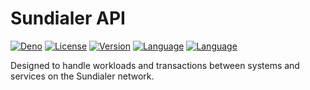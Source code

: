 # Sundialer API
[![Deno](https://github.com/SkyeRangerDelta/SundialerAPI/actions/workflows/deno.yml/badge.svg)](https://github.com/SkyeRangerDelta/SundialerAPI/actions/workflows/deno.yml)
[![License](https://img.shields.io/github/license/SkyeRangerDelta/SundialerAPI)](https://img.shields.io/github/license/SkyeRangerDelta/SundialerAPI)
[![Version](https://img.shields.io/github/v/release/SkyeRangerDelta/SundialerAPI)](https://img.shields.io/github/v/release/SkyeRangerDelta/SundialerAPI)
[![Language](https://img.shields.io/badge/TypeScript-3178C6?style=flat&logo=typescript&logoColor=white)](https://img.shields.io/badge/TypeScript-3178C6?style=flat&logo=typescript&logoColor=white)
[![Language](https://img.shields.io/badge/MongoDB-47A248?style=flat&logo=mongodb&logoColor=white)](https://img.shields.io/badge/MongoDB-47A248?style=flat&logo=mongodb&logoColor=white)

Designed to handle workloads and transactions between systems and services on the Sundialer network.
